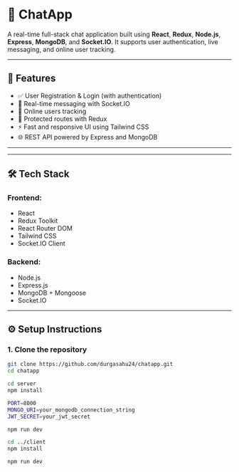 # 💬 ChatApp

A real-time full-stack chat application built using **React**, **Redux**, **Node.js**, **Express**, **MongoDB**, and **Socket.IO**. It supports user authentication, live messaging, and online user tracking.

---

## 🚀 Features

- ✅ User Registration & Login (with authentication)
- 💬 Real-time messaging with Socket.IO
- 👥 Online users tracking
- 🔐 Protected routes with Redux
- ⚡ Fast and responsive UI using Tailwind CSS
- 🌐 REST API powered by Express and MongoDB

---

---

## 🛠️ Tech Stack

### Frontend:
- React
- Redux Toolkit
- React Router DOM
- Tailwind CSS
- Socket.IO Client

### Backend:
- Node.js
- Express.js
- MongoDB + Mongoose
- Socket.IO

---

## ⚙️ Setup Instructions

### 1. Clone the repository

```bash
git clone https://github.com/durgasahu24/chatapp.git
cd chatapp

cd server
npm install

PORT=8000
MONGO_URI=your_mongodb_connection_string
JWT_SECRET=your_jwt_secret

npm run dev

cd ../client
npm install

npm run dev

